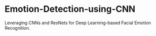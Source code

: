 # Emotion-Detection-using-CNN
Leveraging CNNs and ResNets for Deep Learning-based Facial Emotion Recognition.
